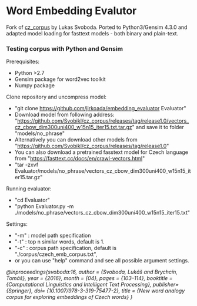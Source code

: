 # Word Embedding Evalutor
Fork of [cz_corpus](https://github.com/Svobikl/cz_corpus) by Lukas Svoboda. Ported to Python3/Gensim 4.3.0 and adapted model loading for fasttext models - both binary and plain-text.

### Testing corpus with Python and Gensim

Prerequisites: 

- Python >2.7
- Gensim package for word2vec toolkit
- Numpy package

Clone repository and uncompress model: 

 - "git clone https://github.com/jirkoada/embedding_evaluator Evaluator"
 - Download model from following address: "https://github.com/Svobikl/cz_corpus/releases/tag/release1.0/vectors_cz_cbow_dim300uni400_w15n15_iter15.txt.tar.gz" and save it to
folder "models/no_phrase"
 - Alternatively you can download other models from "https://github.com/Svobikl/cz_corpus/releases/tag/release1.0" 
 - You can also download a pretrained fasstext model for Czech language from "https://fasttext.cc/docs/en/crawl-vectors.html"
 - "tar -zxvf Evaluator/models/no_phrase/vectors_cz_cbow_dim300uni400_w15n15_iter15.tar.gz"

Running evaluator:

 - "cd Evaluator"
 - "python Evaluator.py -m ./models/no_phrase/vectors_cz_cbow_dim300uni400_w15n15_iter15.txt"


Settings: 
- "-m" : model path specification
- "-t" : top n similar words,  default is 1.
- "-c" : corpus path specification, default is "./corpus/czech_emb_corpus.txt",
- or you can use "help" command and see all possible argument settings.

<cite>
@inproceedings{svoboda:16,
author = {Svoboda, Lukáš and Brychcín, Tomáš},
year = {2016},
month = {04},
pages = {103–114},
booktitle = {Computational Linguistics and Intelligent Text Processing},
publisher={Springer},
doi= {10.1007/978-3-319-75477-2},
title = {New word analogy corpus for exploring embeddings of Czech words}
}
<cite>
